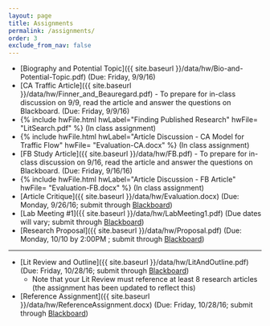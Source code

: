 ```yaml
---
layout: page
title: Assignments 
permalink: /assignments/
order: 3
exclude_from_nav: false
---
```


* [Biography and Potential Topic]({{ site.baseurl }}/data/hw/Bio-and-Potential-Topic.pdf) (Due: Friday, 9/9/16)
* [CA Traffic Article]({{ site.baseurl }}/data/hw/Finner_and_Beauregard.pdf) - To prepare for in-class discussion on 9/9, read the article and answer the questions on Blackboard. (Due: Friday, 9/9/16)
* {% include hwFile.html hwLabel="Finding Published Research" hwFile= "LitSearch.pdf" %} (In class assignment)
* {% include hwFile.html hwLabel="Article Discussion - CA Model for Traffic Flow" hwFile= "Evaluation-CA.docx" %} (In class assignment)
* [FB Study Article]({{ site.baseurl }}/data/hw/FB.pdf) - To prepare for in-class discussion on 9/16, read the article and answer the questions on Blackboard. (Due: Friday, 9/16/16)
* {% include hwFile.html hwLabel="Article Discussion - FB Article" hwFile= "Evaluation-FB.docx" %} (In class assignment)
* [Article Critique]({{ site.baseurl }}/data/hw/Evaluation.docx) (Due: Monday, 9/26/16; submit through [Blackboard](https://ct-ecsu.blackboard.com/webapps/login/))
* [Lab Meeting #1]({{ site.baseurl }}/data/hw/LabMeeting1.pdf) (Due dates will vary; submit through [Blackboard](https://ct-ecsu.blackboard.com/webapps/login/)) 
* [Research Proposal]({{ site.baseurl }}/data/hw/Proposal.pdf) (Due: Monday, 10/10 by 2:00PM ; submit through [Blackboard](https://ct-ecsu.blackboard.com/webapps/login/)) 

---
* [Lit Review and Outline]({{ site.baseurl }}/data/hw/LitAndOutline.pdf) (Due: Friday, 10/28/16; submit through [Blackboard](https://ct-ecsu.blackboard.com/webapps/login/))
	* Note that your Lit Review must reference at least 8 research articles (the assignment has been updated to reflect this) 
* [Reference Assignment]({{ site.baseurl }}/data/hw/ReferenceAssignment.docx) (Due: Friday, 10/28/16; submit through [Blackboard](https://ct-ecsu.blackboard.com/webapps/login/))
